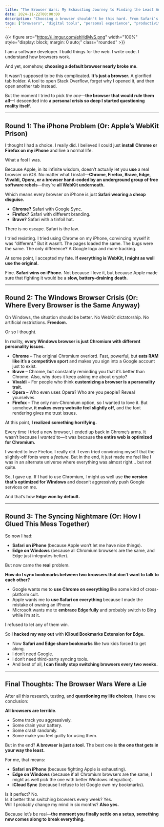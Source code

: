 ```yaml
---
title: "The Browser Wars: My Exhausting Journey to Finding the Least Annoying Setup"
date: 2024-11-22T00:00:00
description: "Choosing a browser shouldn't be this hard. From Safari’s WebKit prison to Windows’ Chromium clones, here’s my exhausting browser journey."
tags: ["browsers", "digital tools", "personal experience", "productivity", "tech", "web development"]
---
```

{{< figure src="https://i.imgur.com/ehHdMvS.png" width="100%" style="display: block; margin: 0 auto;" class="rounded" >}}

I am a software developer. I build things for the web. I write code. I understand how browsers work.

And yet, somehow, **choosing a default browser nearly broke me.**

It wasn’t supposed to be this complicated. **It’s just a browser.** A glorified tab holder. A tool to open Stack Overflow, forget why I opened it, and then open another tab instead.

But the moment I tried to pick *the one*—**the browser that would rule them all**—I descended into **a personal crisis so deep I started questioning reality itself.**

---

## **Round 1: The iPhone Problem (Or: Apple’s WebKit Prison)**

I thought I had a choice. I really did. I believed I could just **install Chrome or Firefox on my iPhone** and live a normal life.

What a fool I was.

Because Apple, in its infinite wisdom, doesn’t actually let you **use** a real browser on iOS. No matter what I install—**Chrome, Firefox, Brave, Edge, Vivaldi, Opera, or a browser hand-coded by an underground group of free software rebels**—they’re **all WebKit underneath.**

Which means every browser on iPhone is just **Safari wearing a cheap disguise.**

- **Chrome?** Safari with Google Sync.  
- **Firefox?** Safari with different branding.  
- **Brave?** Safari with a tinfoil hat.  

There is no escape. Safari is the law.

I tried resisting. I tried using Chrome on my iPhone, convincing myself it was “different.” But it wasn’t. The pages loaded the same. The bugs were the same. The only difference? A Google logo and more tracking.

At some point, I accepted my fate. **If everything is WebKit, I might as well use the original.**

Fine. **Safari wins on iPhone.** Not because I love it, but because Apple made sure that fighting it would be a **slow, battery-draining death.**

---

## **Round 2: The Windows Browser Crisis (Or: Where Every Browser is the Same Anyway)**

On Windows, the situation should be better. No WebKit dictatorship. No artificial restrictions. **Freedom.**

Or so I thought.

In reality, **every Windows browser is just Chromium with different personality issues.**

- **Chrome** – The original Chromium overlord. Fast, powerful, but **eats RAM like it’s a competitive sport** and makes you sign into a Google account just to exist.  
- **Brave** – Chrome, but constantly reminding you that it’s better than Chrome. Also, why does it keep asking me about crypto?  
- **Vivaldi** – For people who think **customizing a browser is a personality trait.**  
- **Opera** – Who even uses Opera? Who are you people? Reveal yourselves.  
- **Firefox** – The only non-Chromium option, so I wanted to love it. But somehow, **it makes every website feel slightly off**, and the font rendering gives me trust issues.  

At this point, **I realized something horrifying.**

Every time I tried a new browser, I ended up back in Chrome’s arms. It wasn’t because I *wanted* to—it was because **the entire web is optimized for Chromium.**

I wanted to love Firefox. I really did. I even tried convincing myself that the slightly-off fonts were a *feature.* But in the end, it just made me feel like I was in an alternate universe where everything was almost right… but not quite.

So, I gave up. If I had to use Chromium, I might as well use **the version that’s optimized for Windows** and doesn’t aggressively push Google services on me.

And that’s how **Edge won by default.**

---

## **Round 3: The Syncing Nightmare (Or: How I Glued This Mess Together)**

So now I had:

- **Safari on iPhone** (because Apple won’t let me have nice things).  
- **Edge on Windows** (because all Chromium browsers are the same, and Edge just integrates better).  

But now came the **real** problem.

**How do I sync bookmarks between two browsers that don’t want to talk to each other?**

- Google wants me to **use Chrome on everything** like some kind of cross-platform cult.  
- Apple wants me to **use Safari on everything** because I made the mistake of owning an iPhone.  
- Microsoft wants me to **embrace Edge fully** and probably switch to Bing while I’m at it.  

I refused to let any of them win.

So I **hacked my way out** with **iCloud Bookmarks Extension for Edge.**

- Now **Safari and Edge share bookmarks** like two kids forced to get along.  
- I don’t need Google.  
- I don’t need third-party syncing tools.  
- And best of all, **I can finally stop switching browsers every two weeks.**  

---

## **Final Thoughts: The Browser Wars Were a Lie**

After all this research, testing, and **questioning my life choices**, I have one conclusion:

**All browsers are terrible.**

- Some track you aggressively.  
- Some drain your battery.  
- Some crash randomly.  
- Some make you feel guilty for using them.  

But in the end? **A browser is just a tool.** The best one is **the one that gets in your way the least.**

For me, that means:

- **Safari on iPhone** (because fighting Apple is exhausting).  
- **Edge on Windows** (because if all Chromium browsers are the same, I might as well pick the one with better Windows integration).  
- **iCloud Sync** (because I refuse to let Google own my bookmarks).  

Is it perfect? No.  
Is it better than switching browsers every week? Yes.  
Will I probably change my mind in six months? **Also yes.**  

Because let’s be real—**the moment you finally settle on a setup, something new comes along to break everything.**